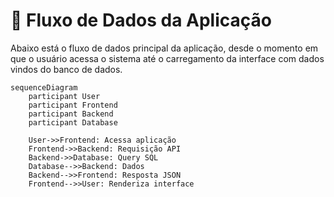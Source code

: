 # 🔄 Fluxo de Dados da Aplicação

Abaixo está o fluxo de dados principal da aplicação, desde o momento em que o usuário acessa o sistema até o carregamento da interface com dados vindos do banco de dados.

```mermaid
sequenceDiagram
    participant User
    participant Frontend
    participant Backend
    participant Database

    User->>Frontend: Acessa aplicação
    Frontend->>Backend: Requisição API
    Backend->>Database: Query SQL
    Database-->>Backend: Dados
    Backend-->>Frontend: Resposta JSON
    Frontend-->>User: Renderiza interface
```

